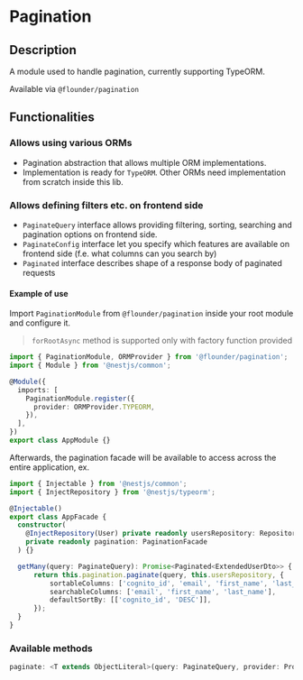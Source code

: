 # Pagination
[comment]: <> (Required section: Description & Functionalities)
## Description
A module used to handle pagination, currently supporting TypeORM.

Available via `@flounder/pagination`

## Functionalities
### Allows using various ORMs
- Pagination abstraction that allows multiple ORM implementations.
- Implementation is ready for `TypeORM`. Other ORMs need implementation from scratch inside this lib.

### Allows defining filters etc. on frontend side
- `PaginateQuery` interface allows providing filtering, sorting, searching and pagination options on frontend side.
- `PaginateConfig` interface let you specify which features are available on frontend side (f.e. what columns can you search by)
- `Paginated` interface describes shape of a response body of paginated requests

#### Example of use
Import `PaginationModule` from `@flounder/pagination` inside your root module and configure it.
>  `forRootAsync` method is supported only with factory function provided


```typescript
import { PaginationModule, ORMProvider } from '@flounder/pagination';
import { Module } from '@nestjs/common';

@Module({
  imports: [
    PaginationModule.register({
      provider: ORMProvider.TYPEORM,
    }),
  ],
})
export class AppModule {}
```

Afterwards, the pagination facade will be available to access across the entire application, ex.

```typescript
import { Injectable } from '@nestjs/common';
import { InjectRepository } from '@nestjs/typeorm';

@Injectable()
export class AppFacade {
  constructor(
    @InjectRepository(User) private readonly usersRepository: Repository<User>,
    private readonly pagination: PaginationFacade
  ) {}

  getMany(query: PaginateQuery): Promise<Paginated<ExtendedUserDto>> {
      return this.pagination.paginate(query, this.usersRepository, {
          sortableColumns: ['cognito_id', 'email', 'first_name', 'last_name', 'description'],
          searchableColumns: ['email', 'first_name', 'last_name'],
          defaultSortBy: [['cognito_id', 'DESC']],
      });
  }
}
```

### Available methods

```typescript
paginate: <T extends ObjectLiteral>(query: PaginateQuery, provider: Provider<T>, config: PaginateConfig<T>) => Promise<Paginated<T>>;
```
